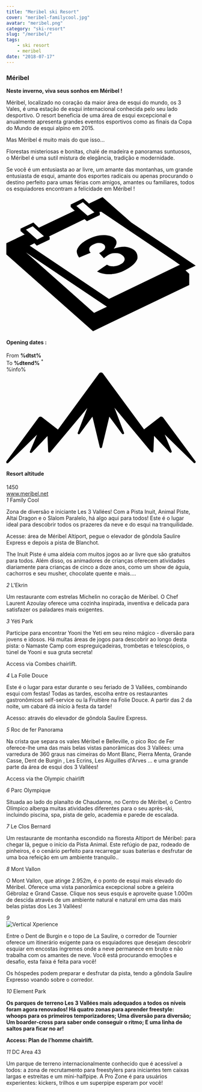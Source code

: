 ```yaml
---
title: "Meribel ski Resort"
cover: "meribel-familycool.jpg"
avatar: "meribel.png"
category: "ski-resort"
slug: "/meribel/"
tags:
    - ski resort
    - meribel
date: "2018-07-17"
---
```


<div class="edito-wrapper station"><div class="banner-station">
<div class="banner-station-logo">
   <imgtest data="meribel.png" directory="post" alt="Méribel"></imgtest>
</div>
</div>
<h3 class="main-title-1 h-margin-bottom-0">Méribel</h1>
<div class="rich-text">
   <p><strong>Neste inverno, viva seus sonhos em Méribel !</strong></p>
<p>Méribel, localizado no coração da maior área de esqui do mundo, os 3 Vales, é uma estação de esqui internacional conhecida pelo seu lado desportivo. O resort beneficia de uma área de esqui excepcional e anualmente apresenta grandes eventos esportivos como as finais da Copa do Mundo de esqui alpino em 2015. </p>
<p> Mas Méribel é muito mais do que isso...</p>

<p>Florestas misteriosas e bonitas, chalé de madeira e panoramas suntuosos, o Méribel é uma sutil mistura de elegância, tradição e modernidade.</p>
<p>Se você é um entusiasta ao ar livre, um amante das montanhas, um grande entusiasta de esqui, amante dos esportes radicais ou apenas procurando o destino perfeito para umas férias com amigos, amantes ou familiares, todos os esquiadores encontram a felicidade em Méribel !</p>
</div>
<div class="grid center">
   <div class="col-6">
   <i class="icon icon-date icon-55">
  <svg xmlns="http://www.w3.org/2000/svg" viewBox="0 0 55.9 39.6"><path d="M37.6 15.5c-.7-.5-1.6-.8-2.6-.9-1.1 0-2.2.2-3.3.6 1.1-1.4 1.1-2.4.1-3.2-.7-.5-1.7-.8-3.1-.8-1.6 0-3.3.5-4.9 1.4-.9.5-1.7 1.1-2.2 1.7-.5.6-.8 1.2-.8 1.7s.2 1.1.7 1.8l3.4-1.4c-.4-.4-.5-.8-.4-1.3.1-.4.5-.8 1.1-1.1.6-.3 1.1-.5 1.7-.5.6 0 1 .1 1.4.4.4.3.6.7.4 1.2-.2.5-.8.9-1.7 1.4l1.4 1.5c.5-.4.9-.7 1.4-1 .6-.4 1.3-.5 2.1-.5s1.4.2 1.9.6c.6.4.8.9.7 1.4-.1.5-.5 1-1.2 1.3-.6.4-1.3.5-2 .6-.7 0-1.4-.1-2-.5l-2.9 2c1.1.6 2.5.9 4.1.8 1.6-.1 3.2-.6 4.7-1.5 1.6-.9 2.7-1.9 3.1-3.1.1-.9-.1-1.9-1.1-2.6z"></path><path d="M52.9 21.6l3-1.4-19-12.7L28.4 0l-4 1.9L22.7.4 19 2.2v.7L20.2 4 9.6 9 8 7.5 4.2 9.3v.7l1.2 1L0 13.6v3.3l25.6 22.6L54 25.9v-3.3l-1.1-1zM22.6 1.5l.9.8L26 4.5l-2 1-2.4-2.1-.9-.8 1.9-1.1zM7.8 8.6l.9.8 2.4 2.1-2 1-2.4-2.1-.9-.8 2-1zm18.1 25.5L5.8 16.3l23.9 16-3.8 1.8zM51.1 20L30.3 30 6.9 14.3l1.4-.7.7.7 3.8-1.8v-.7l-.2-.2 10.5-5.1.7.6 3.8-1.8v-.7l-.2-.2.6-.1 21.6 14.5 1.7 1.2h-.2z"></path></svg>   </i>
   <h4 class="main-title-3 h-uppercase center h-fz-16">Opening dates :</h4>
   <div class="opening-dates">
          From <strong>%dtst%</strong> <br/>
          To <strong>%dtend%</strong> <sup className="blue">*</sup>
     </div>
     %info%
   </div>
   <div class="col-6">
   <i class="icon icon-mountain icon-55">
  <svg xmlns="http://www.w3.org/2000/svg" viewBox="0 0 85.1 40.7"><path d="M23.2 25.6L41.7.4c.2-.3.5-.4.9-.4.3 0 .6.1.8.4l18.5 25.1L69 20c.2-.2.5-.3.8-.2.3 0 .5.2.7.4L85 39.8c.2.2.1.5-.1.7-.2.2-.5.2-.7 0l-13-12.7 3.1 7.5c.1.2 0 .5-.2.6-.2.1-.5.1-.7-.1l-7-7.4-.3 6.9c0 .2-.1.4-.4.5-.2.1-.4 0-.6-.2L48.6 15.8 52.9 27c.1.2 0 .5-.2.6-.2.1-.5.1-.7-.1l-5.7-7.7L43 33.5c-.1.2-.3.4-.5.4s-.4-.2-.5-.4l-3.3-13.7-5.7 7.7c-.2.2-.4.3-.7.1-.2-.1-.3-.4-.2-.6l4.3-11.1-16.6 19.8c-.1.2-.4.2-.6.2-.2-.1-.3-.2-.4-.5l-.3-6.9-7 7.4c-.2.2-.5.2-.7.1-.2-.1-.3-.4-.2-.6l3.2-7.5-13 12.7c-.2.2-.5.2-.7 0-.2-.2-.2-.5-.1-.7l14.5-19.7c.2-.2.4-.4.7-.4.3 0 .6 0 .8.2l7.2 5.6z"></path></svg>   </i>
   <h4 class="main-title-3 h-uppercase center h-fz-16">Resort altitude</h4>
   1450
   </div>
</div>
<a rel="nofollow" href="http://www.meribel.net" class="btn btn-blue" target="_blank">www.meribel.net</a>

<div class="poi-anchor-title" id="marker_10">
<em>1</em> Family Cool
</div>
<div class="o-actu fullWidth">
   <div class="grid-noGutter-equalHeight_sm-1">
 <div class="col">
<imgtest data="meribel-familycool.jpg" directory="post" alt="Family Cool"></imgtest>
 </div>
   <div class="col">
<div class="pl2 rich-text">
   <p>Zona de diversão e iniciante Les 3 Vallées! Com a Pista Inuit, Animal Piste, Altai Dragon e o Slalom Paralelo, há algo aqui para todos! Este é o lugar ideal para descobrir todos os prazeres da neve e do esqui na tranquilidade.</p>

<p>Acesse: área de Méribel Altiport, pegue o elevador de gôndola Saulire Express e depois a pista de Blanchot.</p>
</div>
</div>
</div>
</div>

 <div class="o-actu fullWidth">
 <div class="grid-noGutter-equalHeight-reverse_sm-1">
<div class="col">
<imgtest data="meribel-lesinuits.jpg" directory="post" alt=""></imgtest>
</div>
<div class="col">
   <div class="pl2 rich-text">
   <p>The Inuit Piste é uma aldeia com muitos jogos ao ar livre que são gratuitos para todos. Além disso, os animadores de crianças oferecem atividades diariamente para crianças de cinco a doze anos, como um show de águia, cachorros e seu musher, chocolate quente e mais….</p>
   </div>
</div>
   </div>
   </div>
<div class="poi-anchor-title" id="marker_19">
<em>2</em> L'Ekrin
</div>

<div class="o-actu fullWidth">
   <div class="grid-noGutter-equalHeight_sm-1">
 <div class="col">
<imgtest data="meribel-lekrin.jpg" directory="post" alt="L'Ekrin"></imgtest>
 </div>
   <div class="col">
<div class="pl2 rich-text">
   <p>Um restaurante com estrelas Michelin no coração de Méribel. O Chef Laurent Azoulay oferece uma cozinha inspirada, inventiva e delicada para satisfazer os paladares mais exigentes.</p>
</div>
</div>
</div>
</div>

<div class="poi-anchor-title" id="marker_20">
<em>3</em> Yéti Park
</div>
<div class="o-actu fullWidth">
   <div class="grid-noGutter-equalHeight_sm-1">
 <div class="col">
<imgtest data="meribel-yp.jpg" directory="post" alt="Yéti Park"></imgtest>
 </div>
   <div class="col">
<div class="pl2 rich-text">
   <p>Participe para encontrar Yooni the Yeti em seu reino mágico - diversão para jovens e idosos. Há muitas áreas de jogos para descobrir ao longo desta pista: o Namaste Camp com espreguiçadeiras, trombetas e telescópios, o túnel de Yooni e sua gruta secreta!</p>

<p>Access via Combes chairlift.</p>
</div>
</div>
</div>
</div>

<div class="poi-anchor-title" id="marker_21">
<em>4</em> La Folie Douce
</div>

<div class="o-actu fullWidth">
   <div class="grid-noGutter-equalHeight_sm-1">
 <div class="col">
<imgtest data="meribel-fd.jpg" directory="post" alt="La Folie Douce"></imgtest>
 </div>
   <div class="col">
<div class="pl2 rich-text">
   <p>Este é o lugar para estar durante o seu feriado de 3 Vallées, combinando esqui com festas! Todas as tardes, escolha entre os restaurantes gastronômicos self-service ou la Fruitière na Folie Douce. A partir das 2 da noite, um cabaré dá início à festa da tarde! </p>
<p>Acesso: através do elevador de gôndola Saulire Express.</p>
</div>
</div>
</div>
</div>

<div class="poi-anchor-title" id="marker_22">
<em>5</em> Roc de fer Panorama
</div>

<div class="o-actu fullWidth">
   <div class="grid-noGutter-equalHeight_sm-1">
 <div class="col">
<imgtest data="meribel-roc.jpg" directory="post" alt="Roc de fer Panorama"></imgtest>
 </div>
   <div class="col">
<div class="pl2 rich-text">
   <p>Na crista que separa os vales Méribel e Belleville, o pico Roc de Fer oferece-lhe uma das mais belas vistas panorâmicas dos 3 Vallées: uma varredura de 360 graus nas cimeiras do Mont Blanc, Pierra Menta, Grande Casse, Dent de Burgin , Les Ecrins, Les Aiguilles d'Arves ... e uma grande parte da área de esqui dos 3 Vallées!</p>

<p>Access via the Olympic chairlift</p>
</div>
</div>
</div>
</div>

<div class="poi-anchor-title" id="marker_23">
<em>6</em> Parc Olympique
</div>

<div class="o-actu fullWidth">
   <div class="grid-noGutter-equalHeight_sm-1">
 <div class="col">
<imgtest data="meribel-parco.jpg" directory="post" alt="Parc Olympique"></imgtest>
 </div>
   <div class="col">
<div class="pl2 rich-text">
   <p>Situada ao lado do planalto de Chaudanne, no Centro de Méribel, o Centro Olímpico alberga muitas atividades diferentes para o seu après-ski, incluindo piscina, spa, pista de gelo, academia e parede de escalada.</p>
</div>
</div>
</div>
</div>

<div class="poi-anchor-title" id="marker_24">
<em>7</em> Le Clos Bernard
</div>

<div class="o-actu fullWidth">
   <div class="grid-noGutter-equalHeight_sm-1">
 <div class="col">
<imgtest data="meribel-cb.jpg" directory="post" alt="Le Clos Bernard"></imgtest>
 </div>
   <div class="col">
<div class="pl2 rich-text">
   <p>Um restaurante de montanha escondido na floresta Altiport de Méribel: para chegar lá, pegue o início da Pista Animal. Este refúgio de paz, rodeado de pinheiros, é o cenário perfeito para recarregar suas baterias e desfrutar de uma boa refeição em um ambiente tranquilo..</p>
</div>
</div>
</div>
</div>

<div class="poi-anchor-title" id="marker_25">
<em>8</em> Mont Vallon
</div>
<div class="o-actu fullWidth">
   <div class="grid-noGutter-equalHeight_sm-1">
 <div class="col">
<imgtest data="meribel-mv.jpg" directory="post" alt="Mont Vallon"></imgtest>
 </div>
   <div class="col">
<div class="pl2 rich-text">
   <p>O Mont Vallon, que atinge 2.952m, é o ponto de esqui mais elevado do Méribel. Oferece uma vista panorâmica excepcional sobre a geleira Gébrolaz e Grand Casse. Clique nos seus esquis e aproveite quase 1.000m de descida através de um ambiente natural e natural em uma das mais belas pistas dos Les 3 Vallées!</p>
</div>
</div>
</div>
</div>

<div class="poi-anchor-title" id="marker_26">
<em>9</em> 
</div>

<div class="grid-noGutter-equalHeight_sm-1">
  <div class="col">
 <img src="assets/resortfiles/meribel-db.jpg"
 alt="Vertical Xperience">
  </div>
  <div class="col">
 <div class="pl2 rich-text">
<p>Entre o Dent de Burgin e o topo de La Saulire, o corredor de Tournier oferece um itinerário exigente para os esquiadores que desejam descobrir esquiar em encostas íngremes onde a neve permanece em bruto e não trabalha com os amantes de neve. Você está procurando emoções e desafio, esta faixa é feita para você! </p><p> Os hóspedes podem preparar e desfrutar da pista, tendo a gôndola Saulire Expresso voando sobre o corredor.</p>
 </div>
  </div>
<div class="poi-anchor-title" id="marker_27">
<em>10</em> Element Park
</div>

<div class="o-actu fullWidth">
   <div class="grid-noGutter-equalHeight_sm-1">
 <div class="col">
<imgtest data="meribel-ep.jpg" directory="post" alt="Element Park"></imgtest>
 </div>
   <div class="col">
<div class="pl2 rich-text">
   <p><strong>Os parques de terreno Les 3 Vallées mais adequados a todos os níveis foram agora renovados! Há quatro zonas para aprender freestyle: whoops para os primeiros temporizadores; Uma diversão para diversão; Um boarder-cross para saber onde conseguir o ritmo; E uma linha de saltos para ficar no ar!</strong></p>

<p><strong>Access: Plan de l’homme chairlift.</strong></p>
</div>
</div>
</div>
</div>

<div class="poi-anchor-title" id="marker_28">
<em>11</em> DC Area 43
</div>

<div class="o-actu fullWidth">
   <div class="grid-noGutter-equalHeight_sm-1">
 <div class="col">
<imgtest data="meribel-da.jpg" directory="post" alt="DC Area 43"></imgtest>
 </div>
   <div class="col">
<div class="pl2 rich-text">
   <p>Um parque de terreno internacionalmente conhecido que é acessível a todos: a zona de recrutamento para freestylers para iniciantes tem caixas largas e estreitas e um mini-halfpipe. A Pro Zone é para usuários experientes: kickers, trilhos e um superpipe esperam por você!</p>
</div>
</div>
</div>
</div>
</div>
</div>